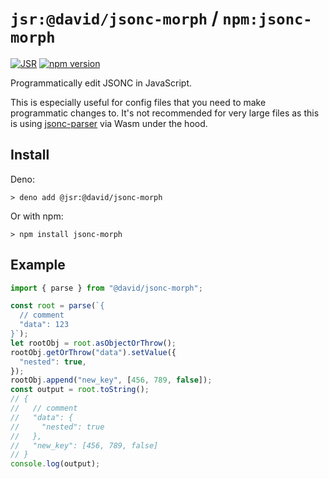 # `jsr:@david/jsonc-morph` / `npm:jsonc-morph`

[![JSR](https://jsr.io/badges/@david/jsonc-morph)](https://jsr.io/@david/jsonc-morph)
[![npm version](https://badge.fury.io/js/jsonc-morph.svg)](https://badge.fury.io/js/jsonc-morph)

Programmatically edit JSONC in JavaScript.

This is especially useful for config files that you need to make programmatic
changes to. It's not recommended for very large files as this is using
[jsonc-parser](https://github.com/dprint/jsonc-parser/) via Wasm under the hood.

## Install

Deno:

```
> deno add @jsr:@david/jsonc-morph
```

Or with npm:

```
> npm install jsonc-morph
```

## Example

```ts
import { parse } from "@david/jsonc-morph";

const root = parse(`{
  // comment
  "data": 123
}`);
let rootObj = root.asObjectOrThrow();
rootObj.getOrThrow("data").setValue({
  "nested": true,
});
rootObj.append("new_key", [456, 789, false]);
const output = root.toString();
// {
//   // comment
//   "data": {
//     "nested": true
//   },
//   "new_key": [456, 789, false]
// }
console.log(output);
```
